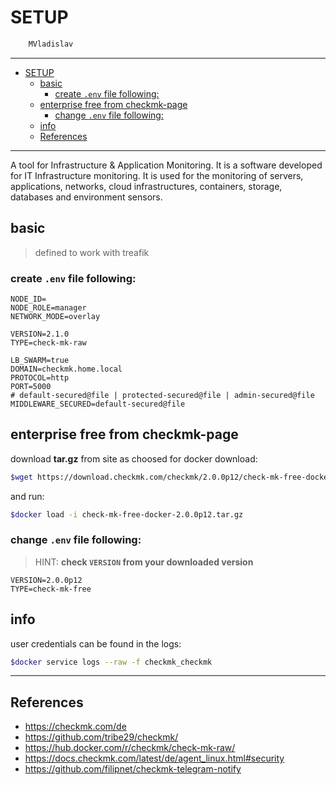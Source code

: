 # SETUP

```sh
    MVladislav
```

---

- [SETUP](#setup)
  - [basic](#basic)
    - [create `.env` file following:](#create-env-file-following)
  - [enterprise free from checkmk-page](#enterprise-free-from-checkmk-page)
    - [change `.env` file following:](#change-env-file-following)
  - [info](#info)
  - [References](#references)

---

A tool for Infrastructure & Application Monitoring. It is a software developed for IT Infrastructure monitoring. It is used for the monitoring of servers, applications, networks, cloud infrastructures, containers, storage, databases and environment sensors.

## basic

> defined to work with treafik

### create `.env` file following:

```env
NODE_ID=
NODE_ROLE=manager
NETWORK_MODE=overlay

VERSION=2.1.0
TYPE=check-mk-raw

LB_SWARM=true
DOMAIN=checkmk.home.local
PROTOCOL=http
PORT=5000
# default-secured@file | protected-secured@file | admin-secured@file
MIDDLEWARE_SECURED=default-secured@file
```

## enterprise free from checkmk-page

download **tar.gz** from site as choosed for docker download:

```sh
$wget https://download.checkmk.com/checkmk/2.0.0p12/check-mk-free-docker-2.0.0p12.tar.gz
```

and run:

```sh
$docker load -i check-mk-free-docker-2.0.0p12.tar.gz
```

### change `.env` file following:

> HINT: **check `VERSION` from your downloaded version**

```env
VERSION=2.0.0p12
TYPE=check-mk-free
```

## info

user credentials can be found in the logs:

```sh
$docker service logs --raw -f checkmk_checkmk
```

---

## References

- <https://checkmk.com/de>
- <https://github.com/tribe29/checkmk/>
- <https://hub.docker.com/r/checkmk/check-mk-raw/>
- <https://docs.checkmk.com/latest/de/agent_linux.html#security>
- <https://github.com/filipnet/checkmk-telegram-notify>

